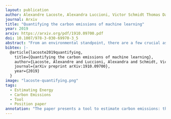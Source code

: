 ```yaml
---
layout: publication
author: Alexandre Lacoste, Alexandra Luccioni, Victor Schmidt Thomas Dandres
journal: Arxiv
title: "Quantifying the carbon emissions of machine learning"
year: 2019
arxiv: https://arxiv.org/pdf/1910.09700.pdf
doi: 10.1007/978-3-030-69970-3_5
abstract: "From an environmental standpoint, there are a few crucial aspects of training a neural network that have a major impact on the quantity of carbon that it emits. These factors include: the location of the server used for training and the energy grid that it uses, the length of the training procedure, and even the make and model of hardware on which the training takes place. In order to approximate these emissions, we present our Machine Learning Emissions Calculator, a tool for our community to better understand the environmental impact of training ML models. We accompany this tool with an explanation of the factors cited above, as well as concrete actions that individual practitioners and organizations can take to mitigate their carbon emissions."
bibtex: |-
  @article{lacoste2019quantifying,
    title={Quantifying the carbon emissions of machine learning},
    author={Lacoste, Alexandre and Luccioni, Alexandra and Schmidt, Victor and Dandres, Thomas},
    journal={arXiv preprint arXiv:1910.09700},
    year={2019}
  }
image: "lacoste-quantifying.png"
tags:
  - Estimating Energy
  - Carbon Emissions
  - Tool
  - Position paper
annotation: "The paper presents a tool to estimate carbon emissions: the Machine Learning Emissions Calculator. Based on the Hardware type (e.g, Tesla P100), cloud provider (e.g., Google Cloud Platform), location of the data centre, and number of hours used, it computes the total carbon emitted in kg CO2eq. The paper also provides actionable advice on how to reduce the environmental impact of Machine Learning. 1) Always quantify carbon emissions. 2) Choose cloud providers wisely – in particular, choose providers that are certified carbon neutral, either using renewable sources or by offsetting carbon emissions through Renewable Energy Certificates. The paper also mentions that the power usage effectiveness (PUE) of the data centre should be considered – the lower the better. 3) Select data centre location, as different locations have different CO2eq per kWh. 4) Reduce wasted resources – i.e., opt for development and training techniques that make an efficient use of server resources. They provide the example that using random search instead of grid search can significantly accelerate hyperparameter search. Finally, 5) the authors recommend choosing energy efficient hardware – i.e., hardware that maximises the number of floating point operations per unit of power (e.g., FLOPs/W)."
---
```

